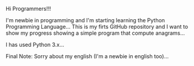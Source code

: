 Hi Programmers!!!

I'm newbie in programming and I'm starting learning the Python Programming Language...
This is my firts GitHub repository and I want to show my progress showing a simple program that compute anagrams...

I has used Python 3.x...

Final Note: Sorry about my english (I'm a newbie in english too)...


